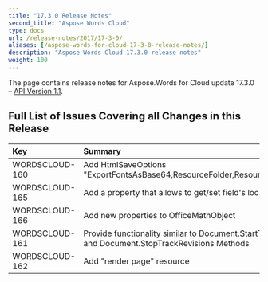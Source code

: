 ```yaml
---
title: "17.3.0 Release Notes"
second_title: "Aspose Words Cloud"
type: docs
url: /release-notes/2017/17-3-0/
aliases: [/aspose-words-for-cloud-17-3-0-release-notes/]
description: "Aspose Words Cloud 17.3.0 release notes"
weight: 100
---
```


The page contains release notes for Aspose.Words for Cloud update 17.3.0 – [API Version 1.1](http://api.aspose.com/v1.1/swagger/ui/index).

## Full List of Issues Covering all Changes in this Release

|Key|Summary|Category|
| :- | :- | :- |
|WORDSCLOUD-160|Add HtmlSaveOptions "ExportFontsAsBase64,ResourceFolder,ResourceFolderAlias"|Enhancement|
|WORDSCLOUD-165|Add a property that allows to get/set field's locale:|Enhancement|
|WORDSCLOUD-166|Add new properties to OfficeMathObject|Enhancement|
|WORDSCLOUD-161|Provide functionality similar to Document.StartTrackRevisions and Document.StopTrackRevisions Methods|Feature|
|WORDSCLOUD-162|Add "render page" resource|Feature|


